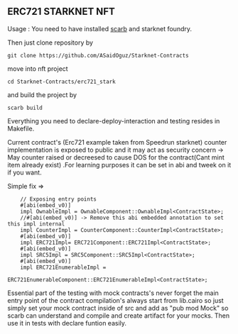 ## ERC721 STARKNET NFT


Usage :
You need to have installed [scarb](https://docs.swmansion.com/scarb/docs.html) and starknet foundry.

Then just clone repository by 

```
git clone https://github.com/ASaidOguz/Starknet-Contracts
```

move into nft project 
```
cd Starknet-Contracts/erc721_stark
```

and build the project by
```
scarb build
```

Everything you need to declare-deploy-interaction and  testing resides in Makefile.



Current contract's (Erc721 example taken from Speedrun starknet)
 counter implementation is exposed to public and it may act as security concern -> May counter raised or decreesed to cause DOS for the contract(Cant mint item already exist) .For learning purposes it can be set in abi and tweek on it if you want.

Simple fix => 
```
    // Exposing entry points
    #[abi(embed_v0)]
    impl OwnableImpl = OwnableComponent::OwnableImpl<ContractState>;
    //#[abi(embed_v0)] -> Remove this abi embedded annotation to set this impl internal 
    impl CounterImpl = CounterComponent::CounterImpl<ContractState>; 
    #[abi(embed_v0)]
    impl ERC721Impl= ERC721Component::ERC721Impl<ContractState>;
    #[abi(embed_v0)]
    impl SRC5Impl = SRC5Component::SRC5Impl<ContractState>;
    #[abi(embed_v0)]
    impl ERC721EnumerableImpl =
        ERC721EnumerableComponent::ERC721EnumerableImpl<ContractState>;
```

Essential part of the testing with mock contracts's never forget the main entry point of the contract 
compilation's always start from lib.cairo so just simply set your mock contract inside of src and 
add as "pub mod Mock" so scarb can understand and compile and create artifact for your mocks.
Then use it in tests with declare funtion easily.

